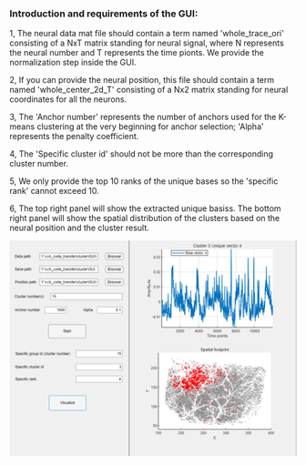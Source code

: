 ### Introduction and requirements of the GUI:
1, The neural data mat file should contain a term named 'whole_trace_ori' consisting of a NxT matrix standing for neural signal, where N represents the neural number and T represents the time pionts. We provide the normalization step inside the GUI.

2, If you can provide the neural position, this file should contain a term named 'whole_center_2d_T' consisting of a Nx2 matrix standing for neural coordinates for all the neurons.

3, The 'Anchor number' represents the number of anchors used for the K-means clustering at the very beginning for anchor selection; 'Alpha' represents the penalty coefficient.

4, The 'Specific cluster id' should not be more than the corresponding cluster number.

5, We only provide the top 10 ranks of the unique bases so the 'specific rank' cannot exceed 10.

6, The top right panel will show the extracted unique basiss. The bottom right panel will show the spatial distribution of the clusters based on the neural position and the cluster result.

<p align="center">
  <img src="./fig/fig1.png" width="600" alt="GUI Screenshot">
</p>
